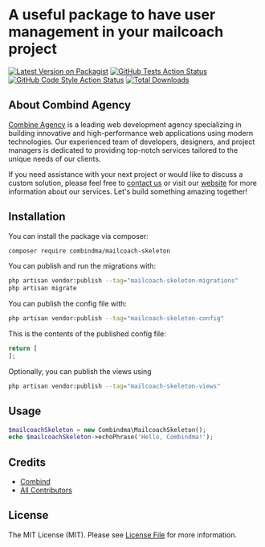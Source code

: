 # A useful package to have user management in your mailcoach project

[![Latest Version on Packagist](https://img.shields.io/packagist/v/combindma/mailcoach-mailcoach-skeleton.svg?style=flat-square)](https://packagist.org/packages/combindma/mailcoach-mailcoach-skeleton)
[![GitHub Tests Action Status](https://img.shields.io/github/actions/workflow/status/combindma/mailcoach-mailcoach-skeleton/run-tests.yml?branch=main&label=tests&style=flat-square)](https://github.com/combindma/mailcoach-mailcoach-skeleton/actions?query=workflow%3Arun-tests+branch%3Amain)
[![GitHub Code Style Action Status](https://img.shields.io/github/actions/workflow/status/combindma/mailcoach-mailcoach-skeleton/fix-php-code-style-issues.yml?branch=main&label=code%20style&style=flat-square)](https://github.com/combindma/mailcoach-mailcoach-skeleton/actions?query=workflow%3A"Fix+PHP+code+style+issues"+branch%3Amain)
[![Total Downloads](https://img.shields.io/packagist/dt/combindma/mailcoach-mailcoach-skeleton.svg?style=flat-square)](https://packagist.org/packages/combindma/mailcoach-mailcoach-skeleton)


## About Combind Agency

[Combine Agency](https://combind.ma?utm_source=github&utm_medium=banner&utm_campaign=package_name) is a leading web development agency specializing in building innovative and high-performance web applications using modern technologies. Our experienced team of developers, designers, and project managers is dedicated to providing top-notch services tailored to the unique needs of our clients.

If you need assistance with your next project or would like to discuss a custom solution, please feel free to [contact us](mailto:hello@combind.ma) or visit our [website](https://combind.ma?utm_source=github&utm_medium=banner&utm_campaign=package_name) for more information about our services. Let's build something amazing together!


## Installation

You can install the package via composer:

```bash
composer require combindma/mailcoach-skeleton
```

You can publish and run the migrations with:

```bash
php artisan vendor:publish --tag="mailcoach-skeleton-migrations"
php artisan migrate
```

You can publish the config file with:

```bash
php artisan vendor:publish --tag="mailcoach-skeleton-config"
```

This is the contents of the published config file:

```php
return [
];
```

Optionally, you can publish the views using

```bash
php artisan vendor:publish --tag="mailcoach-skeleton-views"
```

## Usage

```php
$mailcoachSkeleton = new Combindma\MailcoachSkeleton();
echo $mailcoachSkeleton->echoPhrase('Hello, Combindma!');
```

## Credits

- [Combind](https://github.com/combindma)
- [All Contributors](../../contributors)

## License

The MIT License (MIT). Please see [License File](LICENSE.md) for more information.
